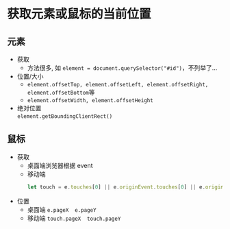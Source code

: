 # 获取元素或鼠标的当前位置

## 元素
- 获取  
  * 方法很多, 如 `element = document.querySelector("#id")`，不列举了...
- 位置/大小
  * `element.offsetTop, element.offsetLeft, element.offsetRight, element.offsetBottom`等
  * `element.offsetWidth, element.offsetHeight`
- 绝对位置  
  `element.getBoundingClientRect()`

## 鼠标
- 获取
  * 桌面端浏览器根据 event
  * 移动端
    ```js
    let touch = e.touches[0] || e.originEvent.touches[0] || e.originEvent.changedTouches[0]
    ```
- 位置
  * 桌面端 `e.pageX  e.pageY`
  * 移动端 `touch.pageX  touch.pageY`
  